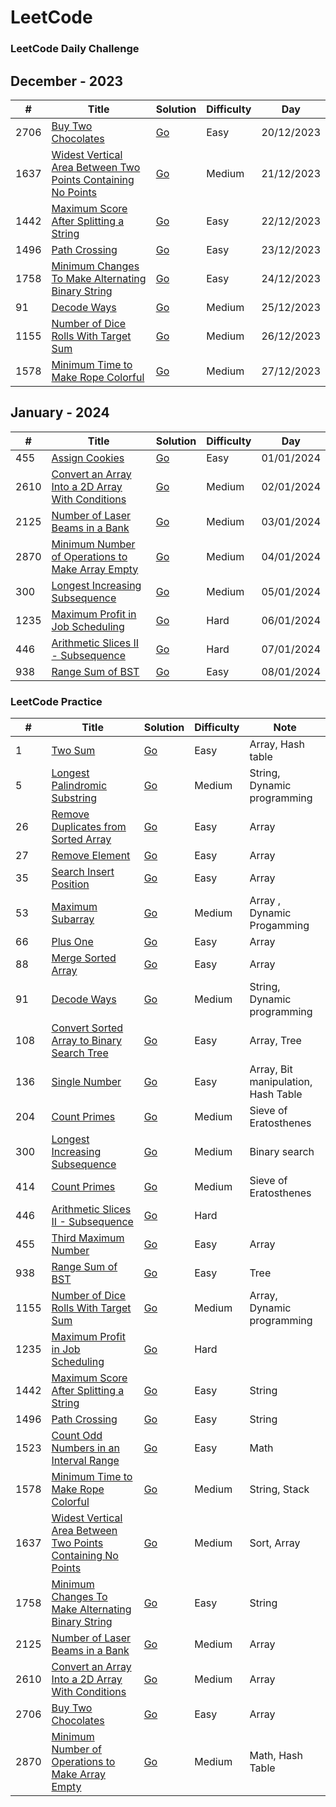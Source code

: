 LeetCode
========

### LeetCode Daily Challenge

## December - 2023

| # | Title | Solution | Difficulty | Day |
|---| ----- | -------- | ---------- | --- |
|2706|[Buy Two Chocolates](https://leetcode.com/problems/buy-two-chocolates/) | [Go](./daily%20challenge/2023/December/2706.%20Buy%20Two%20Chocolates.go) |Easy| 20/12/2023 |
|1637|[Widest Vertical Area Between Two Points Containing No Points](https://leetcode.com/problems/widest-vertical-area-between-two-points-containing-no-points/) | [Go](./daily%20challenge/2023/December/1637.%20Widest%20Vertical%20Area%20Between%20Two%20Points%20Containing%20No%20Points.go)|Medium| 21/12/2023|
|1442|[Maximum Score After Splitting a String](https://leetcode.com/problems/maximum-score-after-splitting-a-string) | [Go](./daily%20challenge//2023/December/1422.%20Maximum%20Score%20After%20Splitting%20a%20String.go)|Easy| 22/12/2023|
|1496|[Path Crossing](https://leetcode.com/problems/path-crossing/description) | [Go](./daily%20challenge/2023/December/1496.%20Path%20Crossing.go)|Easy| 23/12/2023|
|1758|[Minimum Changes To Make Alternating Binary String](https://leetcode.com/problems/minimum-changes-to-make-alternating-binary-string/description) | [Go](./daily%20challenge/2023/December/1758.%20Minimum%20Changes%20To%20Make%20Alternating%20Binary%20String.go)|Easy| 24/12/2023|
|91|[Decode Ways](https://leetcode.com/problems/decode-ways/description) | [Go](./daily%20challenge/2023/December/91.%20Decode%20Ways.go)|Medium| 25/12/2023|
|1155|[Number of Dice Rolls With Target Sum](https://leetcode.com/problems/number-of-dice-rolls-with-target-sum/description) | [Go](./daily%20challenge/2023/December/1155.%20Number%20of%20Dice%20Rolls%20With%20Target%20Sum.go)|Medium| 26/12/2023 |
|1578|[Minimum Time to Make Rope Colorful](https://leetcode.com/problems/minimum-time-to-make-rope-colorful/description) | [Go](./daily%20challenge/2023/December/1578.%20Minimum%20Time%20to%20Make%20Rope%20Colorful.go)|Medium| 27/12/2023 |

## January - 2024

| # | Title | Solution | Difficulty | Day |
|---| ----- | -------- | ---------- | --- |
|455|[Assign Cookies](https://leetcode.com/problems/assign-cookies/description) | [Go](./daily%20challenge/2024/January/455.%20Assign%20Cookies.go) |Easy| 01/01/2024 |
|2610|[Convert an Array Into a 2D Array With Conditions](https://leetcode.com/problems/convert-an-array-into-a-2d-array-with-conditions/description) | [Go](./daily%20challenge/2024/January/2610.%20Convert%20an%20Array%20Into%20a%202D%20Array%20With%20Conditions.go) |Medium| 02/01/2024 |
|2125|[Number of Laser Beams in a Bank](https://leetcode.com/problems/number-of-laser-beams-in-a-bank/description) | [Go](./daily%20challenge/2024/January/2125.%20Number%20of%20Laser%20Beams%20in%20a%20Bank.go) |Medium| 03/01/2024 |
|2870|[Minimum Number of Operations to Make Array Empty](https://leetcode.com/problems/minimum-number-of-operations-to-make-array-empty/description) | [Go](./daily%20challenge/2024/January/2870.%20Minimum%20Number%20of%20Operations%20to%20Make%20Array%20Empty.go) |Medium| 04/01/2024 |
|300|[Longest Increasing Subsequence](https://leetcode.com/problems/longest-increasing-subsequence/description) | [Go](./daily%20challenge/2024/January/300.%20Longest%20Increasing%20Subsequence.go) |Medium| 05/01/2024 |
|1235|[Maximum Profit in Job Scheduling](https://leetcode.com/problems/maximum-profit-in-job-scheduling/description) | [Go](./daily%20challenge/2024/January/1235.%20Maximum%20Profit%20in%20Job%20Scheduling.go) |Hard| 06/01/2024 |
|446|[Arithmetic Slices II - Subsequence](https://leetcode.com/problems/arithmetic-slices-ii-subsequence/description) | [Go](./daily%20challenge/2024/January/300.%20Longest%20Increasing%20Subsequence.go) |Hard| 07/01/2024 |
|938|[Range Sum of BST](https://leetcode.com/problems/range-sum-of-bst/description) | [Go](./daily%20challenge/2024/January/300.%20Longest%20Increasing%20Subsequence.go) |Easy| 08/01/2024 |

### LeetCode Practice

| # | Title | Solution | Difficulty | Note |
|---| ----- | -------- | ---------- | ---- |
|1|[Two Sum](https://leetcode.com/problems/two-sum/description/) | [Go](./practice/1.%20Two%20Sum.go) |Easy| Array, Hash table |
|5|[Longest Palindromic Substring](https://leetcode.com/problems/longest-palindromic-substring/description/) | [Go](./practice//5.%20Longest%20Palindromic%20Substring.go) |Medium| String, Dynamic programming |
|26|[Remove Duplicates from Sorted Array](https://leetcode.com/problems/remove-duplicates-from-sorted-array/) | [Go](./practice/26.%20Remove%20Duplicates%20from%20Sorted%20Array.go) |Easy| Array |
|27|[Remove Element](https://leetcode.com/problems/remove-element/description/) | [Go](./practice/27.%20Remove%20Element.go) |Easy| Array |
|35|[Search Insert Position](https://leetcode.com/problems/search-insert-position/)| [Go](./practice/35.%20Search%20Insert%20Position.go) |Easy| Array |
|53|[Maximum Subarray](https://leetcode.com/problems/maximum-subarray/)| [Go](./practice/53.%20Maximum%20Subarray.go) |Medium| Array , Dynamic Progamming|
|66|[Plus One](https://leetcode.com/problems/plus-one/description/)| [Go](./practice/66.%20Plus%20One.go) |Easy| Array |
|88|[Merge Sorted Array](https://leetcode.com/problems/merge-sorted-array/) | [Go](./practice/88.%20Merge%20Sorted%20Array.go) |Easy| Array |
|91|[Decode Ways](https://leetcode.com/problems/decode-ways/description) | [Go](./daily%20challenge/2023/December/91.%20Decode%20Ways.go)|Medium| String, Dynamic programming |
|108|[Convert Sorted Array to Binary Search Tree](https://leetcode.com/problems/convert-sorted-array-to-binary-search-tree/) | [Go](./practice//108.%20Convert%20Sorted%20Array%20to%20Binary%20Search%20Tree.go)|Easy| Array, Tree |
|136|[Single Number](https://leetcode.com/problems/single-number/description/) | [Go](./practice/136.%20Single%20Number.go)|Easy| Array, Bit manipulation, Hash Table |
|204|[Count Primes](https://leetcode.com/problems/count-primes/description/) | [Go](./practice/204.%20Count%20Primes.go)|Medium| Sieve of Eratosthenes |
|300|[Longest Increasing Subsequence](https://leetcode.com/problems/longest-increasing-subsequence/description) | [Go](./daily%20challenge/2024/January/300.%20Longest%20Increasing%20Subsequence.go) |Medium| Binary search |
|414|[Count Primes](https://leetcode.com/problems/count-primes/description/) | [Go](./practice/204.%20Count%20Primes.go)|Medium| Sieve of Eratosthenes |
|446|[Arithmetic Slices II - Subsequence](https://leetcode.com/problems/arithmetic-slices-ii-subsequence/description) | [Go](./daily%20challenge/2024/January/300.%20Longest%20Increasing%20Subsequence.go) |Hard| |
|455|[Third Maximum Number](https://leetcode.com/problems/third-maximum-number/) | [Go](./practice/414.%20Third%20Maximum%20Number.go) |Easy| Array |
|938|[Range Sum of BST](https://leetcode.com/problems/range-sum-of-bst/description) | [Go](./daily%20challenge/2024/January/300.%20Longest%20Increasing%20Subsequence.go) |Easy| Tree |
|1155|[Number of Dice Rolls With Target Sum](https://leetcode.com/problems/number-of-dice-rolls-with-target-sum/description) | [Go](./daily%20challenge/2023/December/1155.%20Number%20of%20Dice%20Rolls%20With%20Target%20Sum.go)|Medium| Array, Dynamic programming |
|1235|[Maximum Profit in Job Scheduling](https://leetcode.com/problems/maximum-profit-in-job-scheduling/description) | [Go](./daily%20challenge/2024/January/1235.%20Maximum%20Profit%20in%20Job%20Scheduling.go) |Hard| |
|1442|[Maximum Score After Splitting a String](https://leetcode.com/problems/maximum-score-after-splitting-a-string) | [Go](./daily%20challenge//2023/December/1422.%20Maximum%20Score%20After%20Splitting%20a%20String.go)|Easy| String |
|1496|[Path Crossing](https://leetcode.com/problems/path-crossing/description) | [Go](./daily%20challenge/2023/December/1496.%20Path%20Crossing.go)|Easy| String |
|1523|[Count Odd Numbers in an Interval Range](https://leetcode.com/problems/count-odd-numbers-in-an-interval-range/) | [Go](./practice/1523.%20Count%20Odd%20Numbers%20in%20an%20Interval%20Range.go)|Easy| Math |
|1578|[Minimum Time to Make Rope Colorful](https://leetcode.com/problems/minimum-time-to-make-rope-colorful/description) | [Go](./daily%20challenge/2023/December/1578.%20Minimum%20Time%20to%20Make%20Rope%20Colorful.go)|Medium| String, Stack |
|1637|[Widest Vertical Area Between Two Points Containing No Points](https://leetcode.com/problems/widest-vertical-area-between-two-points-containing-no-points/) | [Go](./daily%20challenge/2023/December/1637.%20Widest%20Vertical%20Area%20Between%20Two%20Points%20Containing%20No%20Points.go)|Medium| Sort, Array |
|1758|[Minimum Changes To Make Alternating Binary String](https://leetcode.com/problems/minimum-changes-to-make-alternating-binary-string/description) | [Go](./daily%20challenge/2023/December/1758.%20Minimum%20Changes%20To%20Make%20Alternating%20Binary%20String.go)|Easy| String |
|2125|[Number of Laser Beams in a Bank](https://leetcode.com/problems/number-of-laser-beams-in-a-bank/description) | [Go](./daily%20challenge/2024/January/2125.%20Number%20of%20Laser%20Beams%20in%20a%20Bank.go) |Medium| Array |
|2610|[Convert an Array Into a 2D Array With Conditions](https://leetcode.com/problems/convert-an-array-into-a-2d-array-with-conditions/description) | [Go](./daily%20challenge/2024/January/2610.%20Convert%20an%20Array%20Into%20a%202D%20Array%20With%20Conditions.go) |Medium| Array |
|2706|[Buy Two Chocolates](https://leetcode.com/problems/buy-two-chocolates/) | [Go](./daily%20challenge/2023/December/2706.%20Buy%20Two%20Chocolates.go) |Easy| Array |
|2870|[Minimum Number of Operations to Make Array Empty](https://leetcode.com/problems/minimum-number-of-operations-to-make-array-empty/description) | [Go](./daily%20challenge/2024/January/2870.%20Minimum%20Number%20of%20Operations%20to%20Make%20Array%20Empty.go) |Medium| Math, Hash Table |
